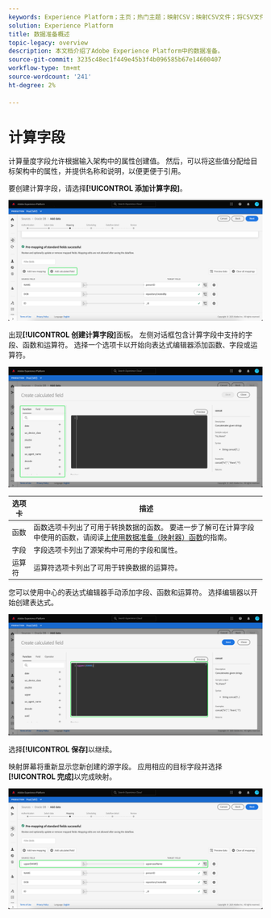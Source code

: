 ```yaml
---
keywords: Experience Platform；主页；热门主题；映射CSV；映射CSV文件；将CSV文件映射到XDM；将CSV映射到XDM;UI指南；映射；数据准备；数据准备；准备数据；
solution: Experience Platform
title: 数据准备概述
topic-legacy: overview
description: 本文档介绍了Adobe Experience Platform中的数据准备。
source-git-commit: 3235c48ec1f449e45b3f4b096585b67e14600407
workflow-type: tm+mt
source-wordcount: '241'
ht-degree: 2%

---
```



# 计算字段

计算量度字段允许根据输入架构中的属性创建值。 然后，可以将这些值分配给目标架构中的属性，并提供名称和说明，以便更便于引用。

要创建计算字段，请选择&#x200B;**[!UICONTROL 添加计算字段]**。

![](./images/calculated-fields/add-calculated-field.png)

出现&#x200B;**[!UICONTROL 创建计算字段]**&#x200B;面板。 左侧对话框包含计算字段中支持的字段、函数和运算符。 选择一个选项卡以开始向表达式编辑器添加函数、字段或运算符。

![](./images/calculated-fields/create-calculated-field.png)

| 选项卡 | 描述 |
| --- | ----------- |
| 函数 | 函数选项卡列出了可用于转换数据的函数。 要进一步了解可在计算字段中使用的函数，请阅读[上使用数据准备（映射器）函数](./functions.md)的指南。 |
| 字段 | 字段选项卡列出了源架构中可用的字段和属性。 |
| 运算符 | 运算符选项卡列出了可用于转换数据的运算符。 |

您可以使用中心的表达式编辑器手动添加字段、函数和运算符。 选择编辑器以开始创建表达式。

![](./images/calculated-fields/write-calculated-field.png)

选择&#x200B;**[!UICONTROL 保存]**&#x200B;以继续。

映射屏幕将重新显示您新创建的源字段。 应用相应的目标字段并选择&#x200B;**[!UICONTROL 完成]**&#x200B;以完成映射。

![](./images/calculated-fields/new-calculated-field.png)